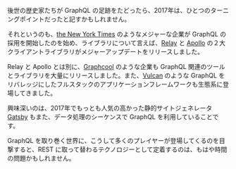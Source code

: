 後世の歴史家たちが GraphQL の足跡をたどったら、2017年は、ひとつのターニングポイントだったと記すかもしれません。

それというのも、[the New York Times](https://open.nytimes.com/react-relay-and-graphql-under-the-hood-of-the-times-website-redesign-22fb62ea9764) のようなメジャーな企業が GraphQL の採用を開始したのを始め、ライブラリについて言えば、[Relay](https://code.facebook.com/posts/1362748677097871/relay-modern-simpler-faster-more-extensible/) と [Apollo](https://dev-blog.apollodata.com/apollo-client-2-0-5c8d0affcec7) の２大クライアントライブラリがメジャーアップデートをリリースしました。

Relay と Apollo とは別に、[Graphcool](http://www.graph.cool/) のような企業も GraphQL 関連のツールとライブラリを大量にリリースしました。また、[Vulcan](http://vulcanjs.org) のような GraphQL をリバレッジにしたフルスタックのアプリケーションフレームワークも生態系に登場してきました。

興味深いのは、2017年でもっとも人気の高かった静的サイトジェネレータ [Gatsby](http://gatsbyjs.org) もまた、データ処理のシーケンスで GraphQL を利用していることです。

GraphQL を取り巻く世界に、こうして多くのプレイヤーが登場してくるのを目撃すると、REST に取って替わるテクノロジーとして定着するのは、もはや時間の問題かもしれません。
